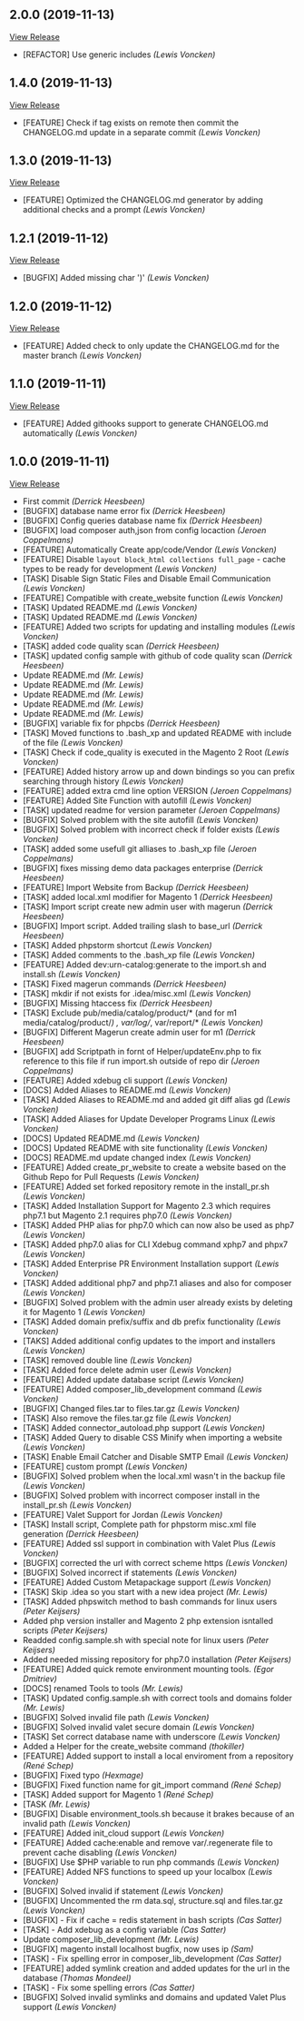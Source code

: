 ## 2.0.0 (2019-11-13)

[View Release](git@github.com:experius/Magento-2-Bash-Localhost-Installation-Script.git/commits/tag/2.0.0)

*  [REFACTOR] Use generic includes *(Lewis Voncken)*


## 1.4.0 (2019-11-13)

[View Release](git@github.com:experius/Magento-2-Bash-Localhost-Installation-Script.git/commits/tag/1.4.0)

*  [FEATURE] Check if tag exists on remote then commit the CHANGELOG.md update in a separate commit *(Lewis Voncken)*


## 1.3.0 (2019-11-13)

[View Release](git@github.com:experius/Magento-2-Bash-Localhost-Installation-Script.git/commits/tag/1.3.0)

*  [FEATURE] Optimized the CHANGELOG.md generator by adding additional checks and a prompt *(Lewis Voncken)*


## 1.2.1 (2019-11-12)

[View Release](git@github.com:experius/Magento-2-Bash-Localhost-Installation-Script.git/commits/tag/1.2.1)

*  [BUGFIX] Added missing char ')' *(Lewis Voncken)*


## 1.2.0 (2019-11-12)

[View Release](git@github.com:experius/Magento-2-Bash-Localhost-Installation-Script.git/commits/tag/1.2.0)

*  [FEATURE] Added check to only update the CHANGELOG.md for the master branch *(Lewis Voncken)*


## 1.1.0 (2019-11-11)

[View Release](git@github.com:experius/Magento-2-Bash-Localhost-Installation-Script.git/commits/tag/1.1.0)

*  [FEATURE] Added githooks support to generate CHANGELOG.md automatically *(Lewis Voncken)*


## 1.0.0 (2019-11-11)

[View Release](git@github.com:experius/Magento-2-Bash-Localhost-Installation-Script.git/commits/tag/1.0.0)

*  First commit *(Derrick Heesbeen)*
*  [BUGFIX] database name error fix *(Derrick Heesbeen)*
*  [BUGFIX] Config queries database name fix *(Derrick Heesbeen)*
*  [BUGFIX] load composer auth,json from config locaction *(Jeroen Coppelmans)*
*  [FEATURE] Automatically Create app/code/Vendor *(Lewis Voncken)*
*  [FEATURE] Disable `layout block_html collections full_page` - cache types to be ready for development *(Lewis Voncken)*
*  [TASK] Disable Sign Static Files and Disable Email Communication *(Lewis Voncken)*
*  [FEATURE] Compatible with create_website function *(Lewis Voncken)*
*  [TASK] Updated README.md *(Lewis Voncken)*
*  [TASK] Updated README.md *(Lewis Voncken)*
*  [FEATURE] Added two scripts for updating and installing modules *(Lewis Voncken)*
*  [TASK] added code quality scan *(Derrick Heesbeen)*
*  [TASK] updated config sample with github of code quality scan *(Derrick Heesbeen)*
*  Update README.md *(Mr. Lewis)*
*  Update README.md *(Mr. Lewis)*
*  Update README.md *(Mr. Lewis)*
*  Update README.md *(Mr. Lewis)*
*  Update README.md *(Mr. Lewis)*
*  [BUGFIX] variable fix for phpcbs *(Derrick Heesbeen)*
*  [TASK] Moved functions to .bash_xp and updated README with include of the file *(Lewis Voncken)*
*  [TASK] Check if code_quality is executed in the Magento 2 Root *(Lewis Voncken)*
*  [FEATURE] Added history arrow up and down bindings so you can prefix searching through history *(Lewis Voncken)*
*  [FEATURE] added extra cmd line option VERSION *(Jeroen Coppelmans)*
*  [FEATURE] Added Site Function with autofill *(Lewis Voncken)*
*  [TASK] updated readme for version parameter *(Jeroen Coppelmans)*
*  [BUGFIX] Solved problem with the site autofill *(Lewis Voncken)*
*  [BUGFIX] Solved problem with incorrect check if folder exists *(Lewis Voncken)*
*  [TASK] added some usefull git alliases to .bash_xp file *(Jeroen Coppelmans)*
*  [BUGFIX] fixes missing demo data packages enterprise *(Derrick Heesbeen)*
*  [FEATURE] Import Website from Backup *(Derrick Heesbeen)*
*  [TASK] added local.xml modifier for Magento 1 *(Derrick Heesbeen)*
*  [TASK] Import script create new admin user with magerun *(Derrick Heesbeen)*
*  [BUGFIX] Import script. Added trailing slash to base_url *(Derrick Heesbeen)*
*  [TASK] Added phpstorm shortcut *(Lewis Voncken)*
*  [TASK] Added comments to the .bash_xp file *(Lewis Voncken)*
*  [FEATURE] Added dev:urn-catalog:generate to the import.sh and install.sh *(Lewis Voncken)*
*  [TASK] Fixed magerun commands *(Derrick Heesbeen)*
*  [TASK] mkdir if not exists for .idea/misc.xml *(Lewis Voncken)*
*  [BUGFIX] Missing htaccess fix *(Derrick Heesbeen)*
*  [TASK] Exclude pub/media/catalog/product/* (and for m1 media/catalog/product/*) , var/log/*, var/report/* *(Lewis Voncken)*
*  [BUGFIX] Different Magerun create admin user for m1 *(Derrick Heesbeen)*
*  [BUGFIX] add Scriptpath in fornt of Helper/updateEnv.php to fix reference to this file if run import.sh outside of repo dir *(Jeroen Coppelmans)*
*  [FEATURE] Added xdebug cli support *(Lewis Voncken)*
*  [DOCS] Added Aliases to README.md *(Lewis Voncken)*
*  [TASK] Added Aliases to README.md and added git diff alias gd *(Lewis Voncken)*
*  [TASK] Added Aliases for Update Developer Programs Linux *(Lewis Voncken)*
*  [DOCS] Updated README.md *(Lewis Voncken)*
*  [DOCS] Updated README with site functionality *(Lewis Voncken)*
*  [DOCS] README.md update changed index *(Lewis Voncken)*
*  [FEATURE] Added create_pr_website to create a website based on the Github Repo for Pull Requests *(Lewis Voncken)*
*  [FEATURE] Added set forked repository remote in the install_pr.sh *(Lewis Voncken)*
*  [TASK] Added Installation Support for Magento 2.3 which requires php7.1 but Magento 2.1 requires php7.0 *(Lewis Voncken)*
*  [TASK] Added PHP alias for php7.0 which can now also be used as php7 *(Lewis Voncken)*
*  [TASK] Added php7.0 alias for CLI Xdebug command xphp7 and phpx7 *(Lewis Voncken)*
*  [TASK] Added Enterprise PR Environment Installation support *(Lewis Voncken)*
*  [TASK] Added additional php7 and php7.1 aliases and also for composer *(Lewis Voncken)*
*  [BUGFIX] Solved problem with the admin user already exists by deleting it for Magento 1 *(Lewis Voncken)*
*  [TASK] Added domain prefix/suffix and db prefix functionality *(Lewis Voncken)*
*  [TAKS] Added additional config updates to the import and installers *(Lewis Voncken)*
*  [TASK] removed double line *(Lewis Voncken)*
*  [TASK] Added force delete admin user *(Lewis Voncken)*
*  [FEATURE] Added update database script *(Lewis Voncken)*
*  [FEATURE] Added composer_lib_development command *(Lewis Voncken)*
*  [BUGFIX] Changed files.tar to files.tar.gz *(Lewis Voncken)*
*  [TASK] Also remove the files.tar.gz file *(Lewis Voncken)*
*  [TASK] Added connector_autoload.php support *(Lewis Voncken)*
*  [TASK] Added Query to disable CSS Minify when importing a website *(Lewis Voncken)*
*  [TASK] Enable Email Catcher and Disable SMTP Email *(Lewis Voncken)*
*  [FEATURE] custom prompt *(Lewis Voncken)*
*  [BUGFIX] Solved problem when the local.xml wasn't in the backup file *(Lewis Voncken)*
*  [BUGFIX] Solved problem with incorrect composer install in the install_pr.sh *(Lewis Voncken)*
*  [FEATURE] Valet Support for Jordan *(Lewis Voncken)*
*  [TASK] Install script, Complete path for phpstorm misc.xml file generation *(Derrick Heesbeen)*
*  [FEATURE] Added ssl support in combination with Valet Plus *(Lewis Voncken)*
*  [BUGFIX] corrected the url with correct scheme https *(Lewis Voncken)*
*  [BUGFIX] Solved incorrect if statements *(Lewis Voncken)*
*  [FEATURE] Added Custom Metapackage support *(Lewis Voncken)*
*  [TASK] Skip .idea so you start with a new idea project *(Mr. Lewis)*
*  [TASK] Added phpswitch method to bash commands for linux users *(Peter Keijsers)*
*  Added php version installer and Magento 2 php extension isntalled scripts *(Peter Keijsers)*
*  Readded config.sample.sh with special note for linux users *(Peter Keijsers)*
*  Added needed missing repository for php7.0 installation *(Peter Keijsers)*
*  [FEATURE] Added quick remote environment mounting tools. *(Egor Dmitriev)*
*  [DOCS] renamed Tools to tools *(Mr. Lewis)*
*  [TASK] Updated config.sample.sh with correct tools and domains folder *(Mr. Lewis)*
*  [BUGFIX] Solved invalid file path *(Lewis Voncken)*
*  [BUGFIX] Solved invalid valet secure domain *(Lewis Voncken)*
*  [TASK] Set correct database name with underscore *(Lewis Voncken)*
*  Added a Helper for the create_website command *(thokiller)*
*  [FEATURE] Added support to install a local enviroment from a repository *(René Schep)*
*  [BUGFIX] Fixed typo *(Hexmage)*
*  [BUGFIX] Fixed function name for git_import command *(René Schep)*
*  [TASK] Added support for Magento 1 *(René Schep)*
*  [TASK *(Mr. Lewis)*
*  [BUGFIX] Disable environment_tools.sh because it brakes because of an invalid path *(Lewis Voncken)*
*  [FEATURE] Added init_cloud support *(Lewis Voncken)*
*  [FEATURE] Added cache:enable and remove var/.regenerate file to prevent cache disabling *(Lewis Voncken)*
*  [BUGFIX] Use $PHP variable to run php commands *(Lewis Voncken)*
*  [FEATURE] Added NFS functions to speed up your localbox *(Lewis Voncken)*
*  [BUGFIX] Solved invalid if statement *(Lewis Voncken)*
*  [BUGFIX] Uncommented the rm data.sql, structure.sql and files.tar.gz *(Lewis Voncken)*
*  [BUGFIX] - Fix if cache = redis statement in bash scripts *(Cas Satter)*
*  [TASK] - Add xdebug as a config variable *(Cas Satter)*
*  Update composer_lib_development *(Mr. Lewis)*
*  [BUGFIX] magento install localhost bugfix, now uses ip *(Sam)*
*  [TASK] - Fix spelling error in composer_lib_development *(Cas Satter)*
*  [FEATURE] added symlink creation and added updates for the url in the database *(Thomas Mondeel)*
*  [TASK] - Fix some spelling errors *(Cas Satter)*
*  [BUGFIX] Solved invalid symlinks and domains and updated Valet Plus support *(Lewis Voncken)*


